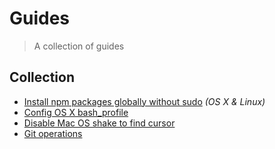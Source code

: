 # Guides
> A collection of guides

## Collection

- [Install npm packages globally without sudo](npm-global-without-sudo.md) *(OS X & Linux)*
- [Config OS X bash_profile](mac-bash-profile.md)
- [Disable Mac OS shake to find cursor](disable-shake-to-find-cursor-mac-os-x.md)
- [Git operations](Git-operations.md)
